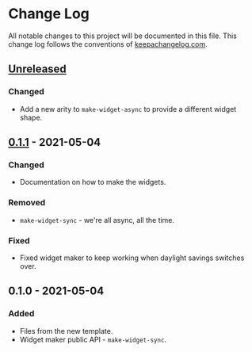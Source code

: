 # Change Log

All notable changes to this project will be documented in this file. This change log follows the conventions
of [keepachangelog.com](http://keepachangelog.com/).

## [Unreleased]

### Changed

- Add a new arity to `make-widget-async` to provide a different widget shape.

## [0.1.1] - 2021-05-04

### Changed

- Documentation on how to make the widgets.

### Removed

- `make-widget-sync` - we're all async, all the time.

### Fixed

- Fixed widget maker to keep working when daylight savings switches over.

## 0.1.0 - 2021-05-04

### Added

- Files from the new template.
- Widget maker public API - `make-widget-sync`.

[Unreleased]: https://github.com/your-name/plug-utils/compare/0.1.1...HEAD

[0.1.1]: https://github.com/your-name/plug-utils/compare/0.1.0...0.1.1
